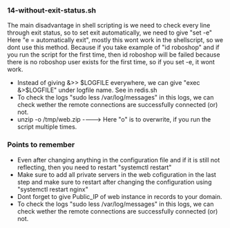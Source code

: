 ### 14-without-exit-status.sh
The main disadvantage in shell scripting is we need to check every line through exit status, so to set exit automatically, we need to give "set -e" Here "e = automatically exit", mostly this wont work in the shellscript, so we dont use this method. Because if you take example of "id roboshop" and if you run the script for the first time, then id roboshop will be failed because there is no roboshop user exists for the first time, so if you set -e, it wont work.

- Instead of giving &>> $LOGFILE everywhere, we can give "exec &>$LOGFILE" under logfile name. See in redis.sh
- To check the logs "sudo less /var/log/messages" in this logs, we can check wether the remote connections are
  successfully connected (or) not.
- unzip -o /tmp/web.zip ----> Here "o" is to overwrite, if you run the script multiple times.

### Points to remember
- Even after changing anything in the configuration file and if it is still not reflecting, then you need to
  restart "systemctl restart"
- Make sure to add all private servers in the web cofiguration in the last step and make sure to restart after
  changing the configuration using "systemctl restart nginx"
- Dont forget to give Public_IP of web instance in records to your domain.
- To check the logs "sudo less /var/log/messages" in this logs, we can check wether the remote connections are
  successfully connected (or) not.
